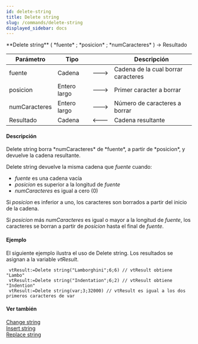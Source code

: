 ```yaml
---
id: delete-string
title: Delete string
slug: /commands/delete-string
displayed_sidebar: docs
---
```


<!--REF #_command_.Delete string.Syntax-->**Delete string** ( *fuente* ; *posicion* ; *numCaracteres* ) -> Resultado<!-- END REF-->
<!--REF #_command_.Delete string.Params-->
| Parámetro | Tipo |  | Descripción |
| --- | --- | --- | --- |
| fuente | Cadena | &#x1F852; | Cadena de la cual borrar caracteres |
| posicion | Entero largo | &#x1F852; | Primer caracter a borrar |
| numCaracteres | Entero largo | &#x1F852; | Número de caracteres a borrar |
| Resultado | Cadena | &#x1F850; | Cadena resultante |

<!-- END REF-->

#### Descripción 

<!--REF #_command_.Delete string.Summary-->Delete string borra *numCaracteres* de *fuente*, a partir de *posicion*, y devuelve la cadena resultante.<!-- END REF--> 

Delete string devuelve la misma cadena que *fuente* cuando:

* *fuente* es una cadena vacía
* *posicion* es superior a la longitud de *fuente*
* *numCaracteres* es igual a cero (0)

Si *posicion* es inferior a uno, los caracteres son borrados a partir del inicio de la cadena.

Si *posicion* más *numCaracteres* es igual o mayor a la longitud de *fuente*, los caracteres se borran a partir de *posicion* hasta el final de *fuente*.

#### Ejemplo 

El siguiente ejemplo ilustra el uso de Delete string. Los resultados se asignan a la variable *vtResult*.

```4d
 vtResult:=Delete string("Lamborghini";6;6) // vtResult obtiene "Lambo"
 vtResult:=Delete string("Indentation";6;2) // vtResult obtiene "Indention"
 vtResult:=Delete string(var;3;32000) // vtResult es igual a los dos primeros caracteres de var
```

#### Ver también 

[Change string](change-string.md)  
[Insert string](insert-string.md)  
[Replace string](replace-string.md)  